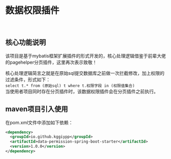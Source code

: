 # 数据权限插件
<br/>


## 核心功能说明
该项目是基于mybatis框架扩展插件的形式开发的，核心处理逻辑借鉴于前辈大佬的pagehelper分页插件，这里再次表示致敬！

核心处理逻辑简言之就是在原始sql提交数据库之前做一次拦截修改，加上权限的过滤条件，形式如下：  
`select t.* from (原始sql) t where t.权限字段 in (权限值集合)`  
当使用者项目同时存在分页插件时，该数据权限插件会在分页插件之前执行。


## maven项目引入使用
在pom.xml文件中添加如下依赖：

```xml
<dependency>
  <groupId>io.github.kggiypp</groupId>
  <artifactId>data-permission-spring-boot-starter</artifactId>
  <version>1.0.0</version>
</dependency>
```
